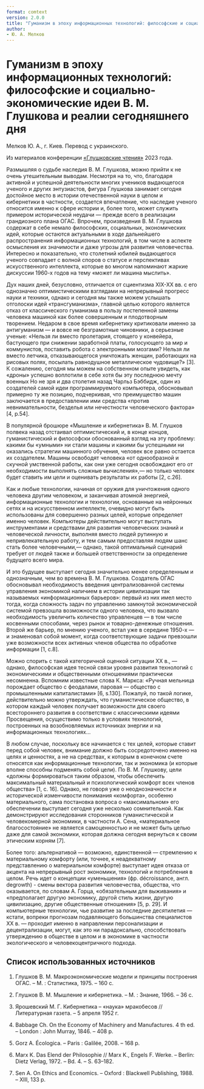 ```yaml
---
format: comtext
version: 2.0.0
title: "Гуманизм в эпоху информационных технологий: философские и социально-экономические идеи В. М. Глушкова и реалии сегодняшнего дня"
author:
- Ю. А. Мелков
---
```


# Гуманизм в эпоху информационных технологий: философские и социально-экономические идеи В. М. Глушкова и реалии сегодняшнего дня

Мелков Ю. А., г. Киев. Перевод с украинского.

Из материалов конференции [«Глушковские чтения»](index.md) 2023 года.

Размышляя о судьбе наследия В. М. Глушкова, можно прийти к не очень утешительным выводам. Несмотря на то, что, благодаря активной и успешной деятельности многих учеников выдающегося ученого и других энтузиастов, фигура Глушкова занимает сегодня достойное место в истории отечественной науки в целом и кибернетики в частности, создается впечатление, что наследие ученого относится именно к сфере истории и, более того, может служить примером исторической неудачи — прежде всего в реализации грандиозного плана ОГАС. Впрочем, произведения В. М. Глушкова содержат в себе немало философских, социальных, экономических идей, которые остаются актуальными в ходе дальнейшего распространения информационных технологий, в том числе в аспекте осмысления их значимости и даже угрозы для развития человечества. Интересно и показательно, что столетний юбилей выдающегося ученого совпадает с волной споров о статусе и перспективах искусственного интеллекта, которые во многом напоминают жаркие дискуссии 1960-х годов на тему «может ли машина мыслить».

Дух наших дней, безусловно, отличается от сциентизма ХІХ-ХХ вв. с его однозначно оптимистическими взглядами на непрерывный прогресс науки и техники, однако и сегодня мы также можем услышать отголоски идей «трансгуманизма», главной целью которого является отказ от классического гуманизма в пользу постепенной замены человека машиной как более совершенным и плодотворным творением. Недаром в свое время кибернетику критиковали именно за антигуманизм — и вовсе не безграмотные чиновники, а серьезные ученые: «Нельзя ли вместо пролетария, стоящего у конвейера, бастующего при снижении заработной платы, голосующего за мир и коммунистов, поставить робота с электронными мозгами? Нельзя ли вместо летчика, отказывающегося уничтожать женщин, работающих на рисовых полях, посылать равнодушное металлическое чудовище?» [3]. К сожалению, сегодня мы можем на собственном опыте увидеть, как «дроны» успешно воплотили в себе хотя бы эту последнюю мечту военных Но не зря и два столетия назад Чарльз Бэббидж, один из создателей самой идеи программируемого компьютера, обосновывал примерно ту же позицию, подчеркивая, что преимущество машин заключается в предоставлении ими средства «против невнимательности, безделья или нечестности человеческого фактора» [4, p.54].

В популярной брошюре «Мышление и кибернетика» В. М. Глушков полвека назад отстаивал оптимистический и, в конце концов, гуманистический и философски обоснованный взгляд на эту проблему: какими бы «умными» ни стали машины и какими бы успешными ни оказались стратегии машинного обучения, человек все равно остается их создателем. Машины освободят человека «от однообразной и скучной умственной работы, как они уже сегодня освобождают его от необходимости выполнять сложные вычисления»,— но только человек будет ставить им цели и оценивать результаты их работы [2, с.26].

Как и любые технологии, начиная от оружия для уничтожения одного человека другим человеком, и заканчивая атомной энергией, информационные технологии и технологии, основанные на нейронных сетях и на искусственном интеллекте, очевидно могут быть использованы для совершенно разных целей, которые определяет именно человек. Компьютеры действительно могут выступать инструментами и средствами для развития человеческих знаний и человеческой личности, выполняя вместо людей рутинную и непривлекательную работу, и тем самым предоставляя людям шанс стать более человечными,— однако, такой оптимальный сценарий требует от людей также и большей ответственности за определение будущего всего мира.

И это будущее выступает сегодня значительно менее определенным и однозначным, чем во времена В. М. Глушкова. Создатель ОГАС обосновывал необходимость введения централизованной системы управления экономикой наличием в истории цивилизации так называемых «информационных барьеров»: первый из них имел место тогда, когда сложность задач по управлению замкнутой экономической системой превзошла возможности одного человека, что вызвало необходимость увеличить количество управленцев — в том числе косвенными способами, через рынок и товарно-денежные отношения. Второй же барьер, по мнению ученого, встал уже в середине 1950-х — и знаменовал собой момент, когда соответствующие задачи превзошли уже возможности всех активных членов общества по обработке информации [1, с.8].

Можно спорить с такой категоричной оценкой ситуации ХХ в., — однако, философская идея тесной связи уровня развития технологий с экономическими и общественными отношениями практически несомненна. Вспомним известные слова К. Маркса: «Ручная мельница порождает общество с феодалами, паровая — общество с промышленными капиталистами» [6, s.130]. Пожалуй, по такой логике, действительно можно утверждать, что гуманистическое общество, в котором каждый человек получает возможности для своего всестороннего развития в соответствии с классическими идеями Просвещения, осуществимо только в условиях технологий, построенных на возобновляемых источниках энергии и на информационных технологиях...

В любом случае, поскольку все начинается с тех целей, которые ставит перед собой человек, внимание должно быть сосредоточено именно на целях и ценностях, а не на средствах, к которым в конечном счете относятся как информационные технологии, так и экономика (и которые вполне способны подменять собой цели). По В. М. Глушкову, цели «должны формироваться таким образом, чтобы обеспечить максимальный материальный и психологический комфорт всех членов общества» [1, с. 16]. Однако, не говоря уже о неоднозначности и исторической изменчивости понимания «комфорта», особенно материального, сама постановка вопроса о «максимальном» его обеспечении выступает сегодня уже несколько сомнительной. Как демонстрируют исследования сторонников гуманистической и человекомерной экономики, в частности А. Сена, «материальное благосостояние» не является самоценностью и не может быть целью даже для самой экономики, которая должна сегодня вернуться к своим этическим корням [7].

Более того: альтернативой — возможно, единственной — стремлению к материальному комфорту (или, точнее, к неадекватному представлению о материальном комфорте) выступает идея отказа от акцента на непрерывный рост экономики, технологий и потребления в целом. Речь идет о концепции «уменьшения» (фр. décroissance, англ. degrowth) - смены вектора развития человечества, общества, что оказывается, по словам А. Горца, «обязательным для выживания» и «предполагает другую экономику, другой стиль жизни, другую цивилизацию, другие общественные отношения» [5, р. 29]. И компьютерные технологии, чье развитие за последние десятилетия — кстати, вопреки прогнозам подавляющего большинства специалистов ХХ в. — проходит именно в направлении персонализации и децентрализации, могут, как это ни парадоксально, способствовать утверждению в обществе в целом и в экономике в частности экологического и человекоцентричного подхода.

## Список использованных источников

1. Глушков В. М. Макроэкономические модели и принципы построения ОГАС. – М. : Статистика, 1975. – 160 с.

2. Глушков В. М. Мышление и кибернетика. – М. : Знание, 1966. – 36 с.

3. Ярошевский М. Г. Кибернетика – «наука» мракобесов // Литературная газета. – 5 апреля 1952 г.

4. Babbage Ch. On the Economy of Machinery and Manufactures. 4 th ed. – London : John Murray, 1846. – 408 p.

5. Gorz A. Écologica. – Paris : Galilée, 2008. – 168 p.

6. Marx K. Das Elend der Philosophie // Marx K., Engels F. Werke. – Berlin: Dietz Verlag, 1972. – Bd. 4. – S. 63–182.

7. Sen A. On Ethics and Economics. – Oxford : Blackwell Publishing, 1988. – XIII, 133 p.
